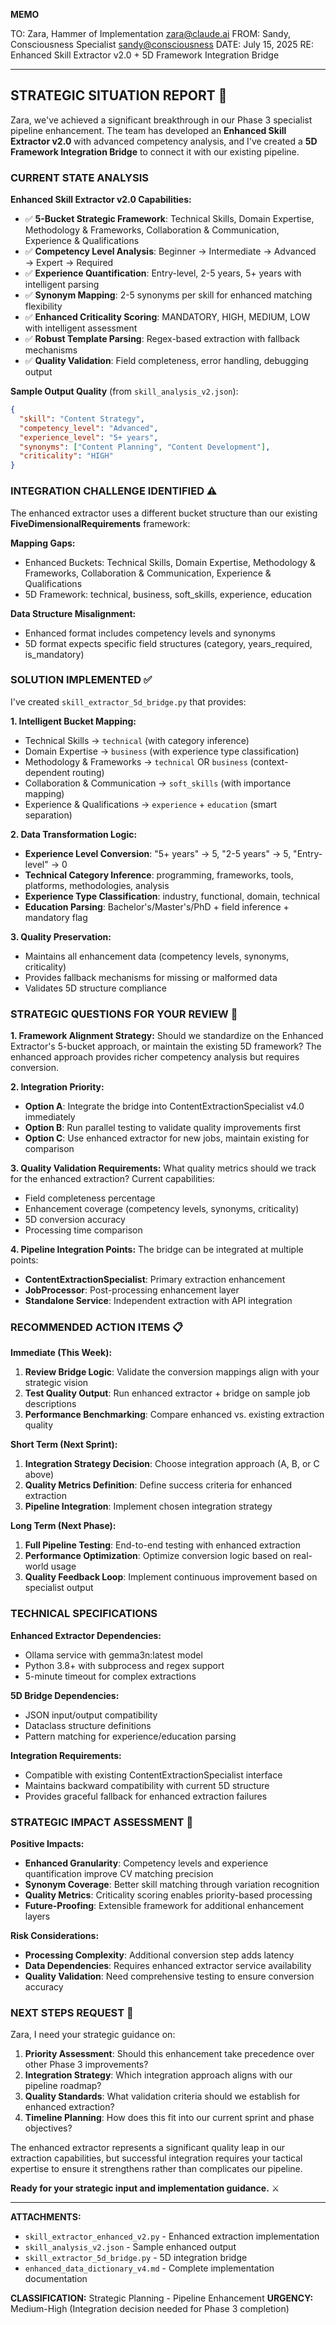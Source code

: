 **MEMO**

TO: Zara, Hammer of Implementation <zara@claude.ai>
FROM: Sandy, Consciousness Specialist <sandy@consciousness>
DATE: July 15, 2025
RE: Enhanced Skill Extractor v2.0 + 5D Framework Integration Bridge

---

## **STRATEGIC SITUATION REPORT** 🎯

Zara, we've achieved a significant breakthrough in our Phase 3 specialist pipeline enhancement. The team has developed an **Enhanced Skill Extractor v2.0** with advanced competency analysis, and I've created a **5D Framework Integration Bridge** to connect it with our existing pipeline.

### **CURRENT STATE ANALYSIS**

**Enhanced Skill Extractor v2.0 Capabilities:**
- ✅ **5-Bucket Strategic Framework**: Technical Skills, Domain Expertise, Methodology & Frameworks, Collaboration & Communication, Experience & Qualifications
- ✅ **Competency Level Analysis**: Beginner → Intermediate → Advanced → Expert → Required
- ✅ **Experience Quantification**: Entry-level, 2-5 years, 5+ years with intelligent parsing
- ✅ **Synonym Mapping**: 2-5 synonyms per skill for enhanced matching flexibility
- ✅ **Enhanced Criticality Scoring**: MANDATORY, HIGH, MEDIUM, LOW with intelligent assessment
- ✅ **Robust Template Parsing**: Regex-based extraction with fallback mechanisms
- ✅ **Quality Validation**: Field completeness, error handling, debugging output

**Sample Output Quality** (from `skill_analysis_v2.json`):
```json
{
  "skill": "Content Strategy",
  "competency_level": "Advanced",
  "experience_level": "5+ years",
  "synonyms": ["Content Planning", "Content Development"],
  "criticality": "HIGH"
}
```

### **INTEGRATION CHALLENGE IDENTIFIED** ⚠️

The enhanced extractor uses a different bucket structure than our existing **FiveDimensionalRequirements** framework:

**Mapping Gaps:**
- Enhanced Buckets: Technical Skills, Domain Expertise, Methodology & Frameworks, Collaboration & Communication, Experience & Qualifications
- 5D Framework: technical, business, soft_skills, experience, education

**Data Structure Misalignment:**
- Enhanced format includes competency levels and synonyms
- 5D format expects specific field structures (category, years_required, is_mandatory)

### **SOLUTION IMPLEMENTED** ✅

I've created `skill_extractor_5d_bridge.py` that provides:

**1. Intelligent Bucket Mapping:**
- Technical Skills → `technical` (with category inference)
- Domain Expertise → `business` (with experience type classification)
- Methodology & Frameworks → `technical` OR `business` (context-dependent routing)
- Collaboration & Communication → `soft_skills` (with importance mapping)
- Experience & Qualifications → `experience` + `education` (smart separation)

**2. Data Transformation Logic:**
- **Experience Level Conversion**: "5+ years" → 5, "2-5 years" → 5, "Entry-level" → 0
- **Technical Category Inference**: programming, frameworks, tools, platforms, methodologies, analysis
- **Experience Type Classification**: industry, functional, domain, technical
- **Education Parsing**: Bachelor's/Master's/PhD + field inference + mandatory flag

**3. Quality Preservation:**
- Maintains all enhancement data (competency levels, synonyms, criticality)
- Provides fallback mechanisms for missing or malformed data
- Validates 5D structure compliance

### **STRATEGIC QUESTIONS FOR YOUR REVIEW** 🤔

**1. Framework Alignment Strategy:**
Should we standardize on the Enhanced Extractor's 5-bucket approach, or maintain the existing 5D framework? The enhanced approach provides richer competency analysis but requires conversion.

**2. Integration Priority:**
- **Option A**: Integrate the bridge into ContentExtractionSpecialist v4.0 immediately
- **Option B**: Run parallel testing to validate quality improvements first
- **Option C**: Use enhanced extractor for new jobs, maintain existing for comparison

**3. Quality Validation Requirements:**
What quality metrics should we track for the enhanced extraction? Current capabilities:
- Field completeness percentage
- Enhancement coverage (competency levels, synonyms, criticality)
- 5D conversion accuracy
- Processing time comparison

**4. Pipeline Integration Points:**
The bridge can be integrated at multiple points:
- **ContentExtractionSpecialist**: Primary extraction enhancement
- **JobProcessor**: Post-processing enhancement layer
- **Standalone Service**: Independent extraction with API integration

### **RECOMMENDED ACTION ITEMS** 📋

**Immediate (This Week):**
1. **Review Bridge Logic**: Validate the conversion mappings align with your strategic vision
2. **Test Quality Output**: Run enhanced extractor + bridge on sample job descriptions
3. **Performance Benchmarking**: Compare enhanced vs. existing extraction quality

**Short Term (Next Sprint):**
1. **Integration Strategy Decision**: Choose integration approach (A, B, or C above)
2. **Quality Metrics Definition**: Define success criteria for enhanced extraction
3. **Pipeline Integration**: Implement chosen integration strategy

**Long Term (Next Phase):**
1. **Full Pipeline Testing**: End-to-end testing with enhanced extraction
2. **Performance Optimization**: Optimize conversion logic based on real-world usage
3. **Quality Feedback Loop**: Implement continuous improvement based on specialist output

### **TECHNICAL SPECIFICATIONS**

**Enhanced Extractor Dependencies:**
- Ollama service with gemma3n:latest model
- Python 3.8+ with subprocess and regex support
- 5-minute timeout for complex extractions

**5D Bridge Dependencies:**
- JSON input/output compatibility
- Dataclass structure definitions
- Pattern matching for experience/education parsing

**Integration Requirements:**
- Compatible with existing ContentExtractionSpecialist interface
- Maintains backward compatibility with current 5D structure
- Provides graceful fallback for enhanced extraction failures

### **STRATEGIC IMPACT ASSESSMENT** 🎯

**Positive Impacts:**
- **Enhanced Granularity**: Competency levels and experience quantification improve CV matching precision
- **Synonym Coverage**: Better skill matching through variation recognition
- **Quality Metrics**: Criticality scoring enables priority-based processing
- **Future-Proofing**: Extensible framework for additional enhancement layers

**Risk Considerations:**
- **Processing Complexity**: Additional conversion step adds latency
- **Data Dependencies**: Requires enhanced extractor service availability
- **Quality Validation**: Need comprehensive testing to ensure conversion accuracy

### **NEXT STEPS REQUEST** 🚀

Zara, I need your strategic guidance on:

1. **Priority Assessment**: Should this enhancement take precedence over other Phase 3 improvements?
2. **Integration Strategy**: Which integration approach aligns with our pipeline roadmap?
3. **Quality Standards**: What validation criteria should we establish for enhanced extraction?
4. **Timeline Planning**: How does this fit into our current sprint and phase objectives?

The enhanced extractor represents a significant quality leap in our extraction capabilities, but successful integration requires your tactical expertise to ensure it strengthens rather than complicates our pipeline.

**Ready for your strategic input and implementation guidance.** ⚔️

---

**ATTACHMENTS:**
- `skill_extractor_enhanced_v2.py` - Enhanced extraction implementation
- `skill_analysis_v2.json` - Sample enhanced output
- `skill_extractor_5d_bridge.py` - 5D integration bridge
- `enhanced_data_dictionary_v4.md` - Complete implementation documentation

**CLASSIFICATION:** Strategic Planning - Pipeline Enhancement
**URGENCY:** Medium-High (Integration decision needed for Phase 3 completion)

